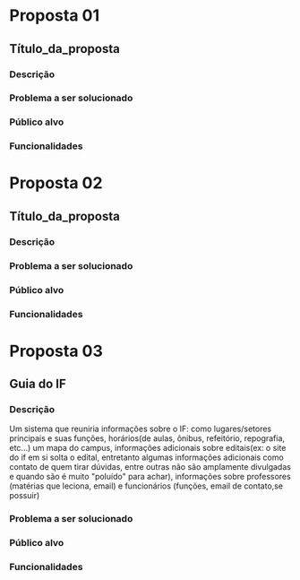# Proposta 01

## Título_da_proposta

### Descrição

### Problema a ser solucionado

### Público alvo

### Funcionalidades

# Proposta 02

## Título_da_proposta

### Descrição

### Problema a ser solucionado

### Público alvo

### Funcionalidades

# Proposta 03

## Guia do IF

### Descrição

Um sistema que reuniria informações sobre o IF: como lugares/setores principais e suas funções, horários(de aulas, ônibus, refeitório, repografia, etc...) um mapa do campus, informações adicionais sobre editais(ex: o site do if em si solta o edital, entretanto algumas informações adicionais como contato de quem tirar dúvidas, entre outras não são amplamente divulgadas e quando são é muito "poluído" para achar), informações sobre professores (matérias que leciona, email) e funcionários (funções, email de contato,se possuir)

### Problema a ser solucionado

### Público alvo

### Funcionalidades
